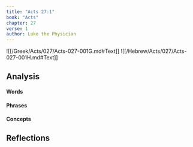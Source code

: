 ```yaml
---
title: "Acts 27:1"
book: "Acts"
chapter: 27
verse: 1
author: Luke the Physician
---
```

![[/Greek/Acts/027/Acts-027-001G.md#Text]]
![[/Hebrew/Acts/027/Acts-027-001H.md#Text]]

## Analysis

#### Words

#### Phrases

#### Concepts

## Reflections
